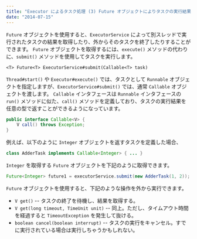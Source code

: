 ```yaml
---
title: "Executor によるタスク処理 (3) Future オブジェクトによりタスクの実行結果を取得する"
date: "2014-07-15"
---
```


`Future` オブジェクトを使用すると、`ExecutorService` によって別スレッドで実行されたタスクの結果を取得したり、外からそのタスクを終了したりすることができます。
`Future` オブジェクトを取得するには、`execute()` メソッドの代わりに、`submit()` メソッドを使用してタスクを実行します。

```
<T> Future<T> ExecutorService#submit(Callable<T> task)
```

`Thread#start()` や `Executor#execute()` では、タスクとして `Runnable` オブジェクトを指定しますが、`ExecutorService#submit()` では、通常 `Callable` オブジェクトを渡します。
`Callable` インタフェースは `Runnable` インタフェースの `run()` メソッドに似た、`call()` メソッドを定義しており、タスクの実行結果を任意の型で返すことができるようになっています。

```java
public interface Callable<V> {
    V call() throws Exception;
}
```

例えば、以下のように `Integer` オブジェクトを返すタスクを定義した場合、

```java
class AdderTask implements Callable<Integer> { ... }
```

`Integer` を取得する `Future` オブジェクトを下記のように取得できます。

```java
Future<Integer> future1 = executorService.submit(new AdderTask(1, 2));
```

`Future` オブジェクトを使用すると、下記のような操作を外から実行できます。

- `V get()` -- タスクの終了を待機し、結果を取得する。
- `V get(long timeout, TimeUnit unit)` -- 同上。ただし、タイムアウト時間を経過すると `TimeoutException` を発生して抜ける。
- `boolean cancel(boolean interrupt)` -- タスクの実行をキャンセル。すでに実行されている場合は実行しちゃうかもしれない。

